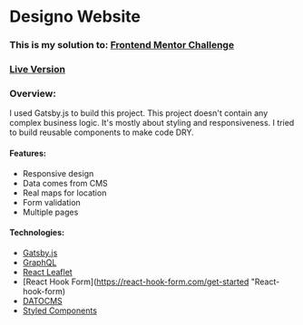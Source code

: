 # Designo Website

### This is my solution to: [Frontend Mentor Challenge](https://www.frontendmentor.io/challenges/designo-multipage-website-G48K6rfUT "Frontend Mentor Challenge")
### [Live Version](https://designo-website-lemon.vercel.app/locations "Live version")

### Overview: 
I used Gatsby.js to build this project. This project doesn't contain any complex business logic. It's mostly about styling and responsiveness.
I tried to build reusable components to make code DRY.

#### Features: 
- Responsive design
- Data comes from CMS
- Real maps for location
- Form validation
- Multiple pages


#### Technologies: 
- [Gatsby.js](https://www.gatsbyjs.com/ "Gatsby.js")
- [GraphQL](https://graphql.org/ "GraphQL")
- [React Leaflet](https://react-leaflet.js.org/ "React Leaflet")
- [React Hook Form](https://react-hook-form.com/get-started "React-hook-form)
- [DATOCMS](https://www.datocms.com/ "DATOCMS")
- [Styled Components](https://styled-components.com/ "Styled Components")
